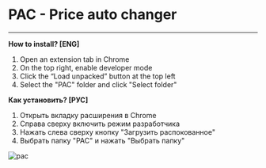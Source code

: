 # PAC - Price auto changer
---
**How to install? [ENG]**
1. Open an extension tab in Chrome
2. On the top right, enable developer mode
3. Click the “Load unpacked” button at the top left
4. Select the "PAC" folder and click "Select folder"

**Как установить? [РУС]**
1. Открыть вкладку расширения в Chrome
2. Справа сверху включить режим разработчика
3. Нажать слева сверху кнопку "Загрузить распокованное"
4. Выбрать папку "PAC" и нажать "Выбрать папку"

![pac](https://github.com/qpov/PAC/assets/52863424/b2d5f30b-2a8c-426a-b87b-9c970b8d6484)
